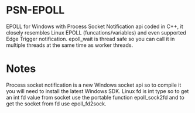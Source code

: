 # PSN-EPOLL
 EPOLL for Windows with Process Socket Notification api coded in C++, it closely resembles Linux EPOLL (funcations/variables) and even supported Edge Trigger notification. epoll_wait is thread safe so you can call it in multiple threads at the same time as worker threads.
 
# Notes
Process socket notification is a new Windows socket api so to compile it you will need to install the latest Windows SDK.
Linux fd is int type so to get an int fd value from socket use the portable function epoll_sock2fd and to get the socket from fd use epoll_fd2sock.
